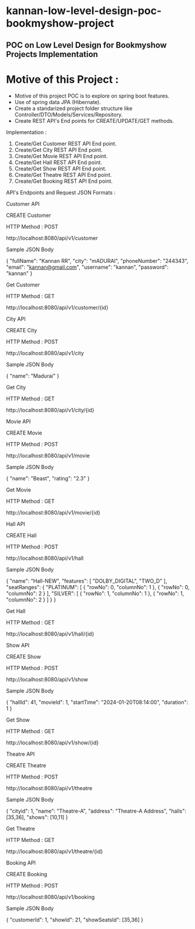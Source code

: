 # kannan-low-level-design-poc-bookmyshow-project
## POC on Low Level Design for Bookmyshow Projects Implementation

# Motive of this Project :

   - Motive of this project POC is to explore on spring boot features.
   - Use of spring data JPA (Hibernate).
   - Create a standarized project folder structure like Controller/DTO/Models/Services/Repository.
   - Create REST API's End points for CREATE/UPDATE/GET methods.

Implementation :

   1. Create/Get Customer REST API End point.
   2. Create/Get City REST API End point.
   3. Create/Get Movie REST API End point.
   4. Create/Get Hall REST API End point.
   5. Create/Get Show REST API End point.
   6. Create/Get Theatre REST API End point.
   7. Create/Get Booking REST API End point.

API's Endpoints and Request JSON Formats :

Customer API

CREATE Customer

HTTP Method : POST

http://localhost:8080/api/v1/customer

Sample JSON Body

{
    "fullName": "Kannan RR",
    "city": "mADURAI",
    "phoneNumber": "244343",
    "email": "kannan@gmail.com",
    "username": "kannan",
    "password": "kannan"
}

Get Customer

HTTP Method : GET

http://localhost:8080/api/v1/customer/{id}

City API

CREATE City

HTTP Method : POST

http://localhost:8080/api/v1/city

Sample JSON Body

{
    "name": "Madurai"
}


Get City

HTTP Method : GET

http://localhost:8080/api/v1/city/{id}

Movie API

CREATE Movie

HTTP Method : POST

http://localhost:8080/api/v1/movie

Sample JSON Body

{
    "name": "Beast",
    "rating": "2.3"
}

Get Movie

HTTP Method : GET

http://localhost:8080/api/v1/movie/{id}

Hall API

CREATE Hall

HTTP Method : POST

http://localhost:8080/api/v1/hall

Sample JSON Body

{
    "name": "Hall-NEW",
    "features": [
        "DOLBY_DIGITAL",
        "TWO_D"
    ],
    "seatRanges": {
        "PLATINUM": [
            {
                "rowNo": 0,
                "columnNo": 1
            },
            {
                "rowNo": 0,
                "columnNo": 2
            }
        ],
        "SILVER": [
            {
                "rowNo": 1,
                "columnNo": 1
            },
            {
                "rowNo": 1,
                "columnNo": 2
            }
        ]
    }
}


Get Hall

HTTP Method : GET

http://localhost:8080/api/v1/hall/{id}

Show API

CREATE Show

HTTP Method : POST

http://localhost:8080/api/v1/show

Sample JSON Body

{
    "hallId": 41,
    "movieId": 1,
    "startTime": "2024-01-20T08:14:00",
    "duration": 1
}


Get Show

HTTP Method : GET

http://localhost:8080/api/v1/show/{id}

Theatre API

CREATE Theatre

HTTP Method : POST

http://localhost:8080/api/v1/theatre

Sample JSON Body

{
    "cityid": 1,
    "name": "Theatre-A",
    "address": "Theatre-A Address",
    "halls": [35,36],
    "shows": [10,11]
}


Get Theatre

HTTP Method : GET

http://localhost:8080/api/v1/theatre/{id}

Booking API

CREATE Booking

HTTP Method : POST

http://localhost:8080/api/v1/booking

Sample JSON Body

{
    "customerId": 1,
    "showId": 21,
    "showSeatsId": [35,36]
}

